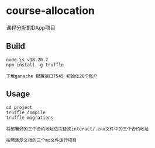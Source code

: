 # course-allocation

课程分配的DApp项目

## Build

```
node.js v18.20.7
npm install -g truffle

下载ganache 配置端口7545 初始化20个账户
```

## Usage

```
cd project
truffle compile
truffle migrations

将部署好的三个合约地址依次替换interact/.env文件中的三个合约地址

按照演示文档的三个md文件运行项目
```

